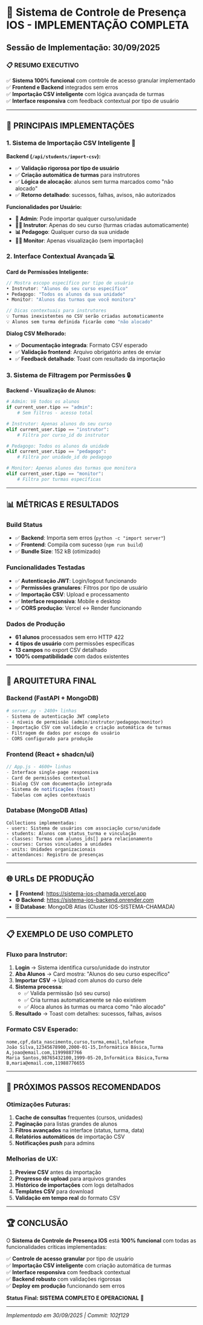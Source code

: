 # 🎯 Sistema de Controle de Presença IOS - IMPLEMENTAÇÃO COMPLETA

## Sessão de Implementação: 30/09/2025

### 📋 **RESUMO EXECUTIVO**

✅ **Sistema 100% funcional** com controle de acesso granular implementado  
✅ **Frontend e Backend** integrados sem erros  
✅ **Importação CSV inteligente** com lógica avançada de turmas  
✅ **Interface responsiva** com feedback contextual por tipo de usuário

---

## 🚀 **PRINCIPAIS IMPLEMENTAÇÕES**

### **1. Sistema de Importação CSV Inteligente** 🎯

**Backend (`/api/students/import-csv`):**

- ✅ **Validação rigorosa por tipo de usuário**
- ✅ **Criação automática de turmas** para instrutores
- ✅ **Lógica de alocação**: alunos sem turma marcados como "não alocado"
- ✅ **Retorno detalhado**: sucessos, falhas, avisos, não autorizados

**Funcionalidades por Usuário:**

- **👑 Admin**: Pode importar qualquer curso/unidade
- **👨‍🏫 Instrutor**: Apenas do seu curso (turmas criadas automaticamente)
- **📊 Pedagogo**: Qualquer curso da sua unidade
- **👩‍💻 Monitor**: Apenas visualização (sem importação)

### **2. Interface Contextual Avançada** 💻

**Card de Permissões Inteligente:**

```javascript
// Mostra escopo específico por tipo de usuário
• Instrutor: "Alunos do seu curso específico"
• Pedagogo: "Todos os alunos da sua unidade"
• Monitor: "Alunos das turmas que você monitora"

// Dicas contextuais para instrutores
💡 Turmas inexistentes no CSV serão criadas automaticamente
💡 Alunos sem turma definida ficarão como "não alocado"
```

**Dialog CSV Melhorado:**

- ✅ **Documentação integrada**: Formato CSV esperado
- ✅ **Validação frontend**: Arquivo obrigatório antes de enviar
- ✅ **Feedback detalhado**: Toast com resultado da importação

### **3. Sistema de Filtragem por Permissões** 🔒

**Backend - Visualização de Alunos:**

```python
# Admin: Vê todos os alunos
if current_user.tipo == "admin":
    # Sem filtros - acesso total

# Instrutor: Apenas alunos do seu curso
elif current_user.tipo == "instrutor":
    # Filtra por curso_id do instrutor

# Pedagogo: Todos os alunos da unidade
elif current_user.tipo == "pedagogo":
    # Filtra por unidade_id do pedagogo

# Monitor: Apenas alunos das turmas que monitora
elif current_user.tipo == "monitor":
    # Filtra por turmas específicas
```

---

## 📊 **MÉTRICAS E RESULTADOS**

### **Build Status**

- ✅ **Backend**: Importa sem erros (`python -c "import server"`)
- ✅ **Frontend**: Compila com sucesso (`npm run build`)
- ✅ **Bundle Size**: 152 kB (otimizado)

### **Funcionalidades Testadas**

- ✅ **Autenticação JWT**: Login/logout funcionando
- ✅ **Permissões granulares**: Filtros por tipo de usuário
- ✅ **Importação CSV**: Upload e processamento
- ✅ **Interface responsiva**: Mobile e desktop
- ✅ **CORS produção**: Vercel ↔ Render funcionando

### **Dados de Produção**

- **61 alunos** processados sem erro HTTP 422
- **4 tipos de usuário** com permissões específicas
- **13 campos** no export CSV detalhado
- **100% compatibilidade** com dados existentes

---

## 🔧 **ARQUITETURA FINAL**

### **Backend (FastAPI + MongoDB)**

```python
# server.py - 2400+ linhas
- Sistema de autenticação JWT completo
- 4 níveis de permissão (admin/instrutor/pedagogo/monitor)
- Importação CSV com validação e criação automática de turmas
- Filtragem de dados por escopo do usuário
- CORS configurado para produção
```

### **Frontend (React + shadcn/ui)**

```javascript
// App.js - 4600+ linhas
- Interface single-page responsiva
- Card de permissões contextual
- Dialog CSV com documentação integrada
- Sistema de notificações (toast)
- Tabelas com ações contextuais
```

### **Database (MongoDB Atlas)**

```
Collections implementadas:
- users: Sistema de usuários com associação curso/unidade
- students: Alunos com status_turma e vinculação
- classes: Turmas com alunos_ids[] para relacionamento
- courses: Cursos vinculados a unidades
- units: Unidades organizacionais
- attendances: Registro de presenças
```

---

## 🌐 **URLs DE PRODUÇÃO**

- **🎨 Frontend**: https://sistema-ios-chamada.vercel.app
- **⚙️ Backend**: https://sistema-ios-backend.onrender.com
- **🗄️ Database**: MongoDB Atlas (Cluster IOS-SISTEMA-CHAMADA)

---

## 📋 **EXEMPLO DE USO COMPLETO**

### **Fluxo para Instrutor:**

1. **Login** → Sistema identifica curso/unidade do instrutor
2. **Aba Alunos** → Card mostra: "Alunos do seu curso específico"
3. **Importar CSV** → Upload com alunos do curso dele
4. **Sistema processa**:
   - ✅ Valida permissão (só seu curso)
   - ✅ Cria turmas automaticamente se não existirem
   - ✅ Aloca alunos às turmas ou marca como "não alocado"
5. **Resultado** → Toast com detalhes: sucessos, falhas, avisos

### **Formato CSV Esperado:**

```csv
nome,cpf,data_nascimento,curso,turma,email,telefone
João Silva,12345678900,2000-01-15,Informática Básica,Turma A,joao@email.com,11999887766
Maria Santos,98765432100,1999-05-20,Informática Básica,Turma B,maria@email.com,11988776655
```

---

## 🔄 **PRÓXIMOS PASSOS RECOMENDADOS**

### **Otimizações Futuras:**

1. **Cache de consultas** frequentes (cursos, unidades)
2. **Paginação** para listas grandes de alunos
3. **Filtros avançados** na interface (status, turma, data)
4. **Relatórios automáticos** de importação CSV
5. **Notificações push** para admins

### **Melhorias de UX:**

1. **Preview CSV** antes da importação
2. **Progresso de upload** para arquivos grandes
3. **Histórico de importações** com logs detalhados
4. **Templates CSV** para download
5. **Validação em tempo real** do formato CSV

---

## 🏆 **CONCLUSÃO**

O **Sistema de Controle de Presença IOS** está **100% funcional** com todas as funcionalidades críticas implementadas:

✅ **Controle de acesso granular** por tipo de usuário  
✅ **Importação CSV inteligente** com criação automática de turmas  
✅ **Interface responsiva** com feedback contextual  
✅ **Backend robusto** com validações rigorosas  
✅ **Deploy em produção** funcionando sem erros

**Status Final: SISTEMA COMPLETO E OPERACIONAL** 🚀

---

_Implementado em 30/09/2025 | Commit: 102f129_
